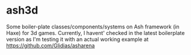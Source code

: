 ash3d
=====

Some boiler-plate classes/components/systems on Ash framework (in Haxe) for 3d games. Currently, I havent' checked in the latest boilerplate version as I'm testing it with an actual working example at https://github.com/Glidias/asharena
